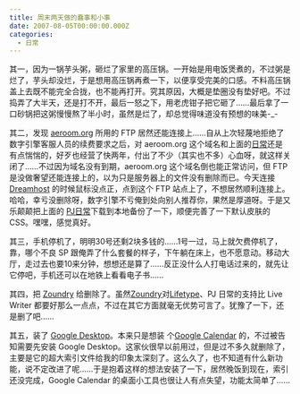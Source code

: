 ```yaml
---
title: 周末两天做的蠢事和小事
date: 2007-08-05T00:00:00.000Z
categories:
  - 日常
---
```


其一，因为一锅芋头粥，砸烂了家里的高压锅。一开始是用电饭煲煮的，不过粥是烂了，芋头却没烂，于是想用高压锅再煮一下，以便享受完美的口感。不料高压锅盖上去既不能完全合拢，也不能再打开。究其原因，大概是垫圈没有垫好吧。不过捣弄了大半天，还是打不开，最后一怒之下，用老虎钳子把它砸了……最后拿了一口砂锅把这粥慢慢熬了半小时，虽然是烂了，却总觉得味道没有预想的味美-\_-

其二，发现 [aeroom.org](http://www.aeroom.org/ "基于PJ日常搭建的个人网志平台") 所用的 FTP 居然还能连接上……自从上次轻蔑地拒绝了数字引擎客服人员的续费要求之后，对 aeroom.org 这个域名和上面的[日常](http://www.aeroom.org/日常)还是有点惴惴的，好歹也经营了快两年，付出了不少（其实也不多）心血呀，就这样关闭了……不过因为域名没有到期，aeroom.org 这个域名倒也能正常访问，但 FTP 是没做奢望还能连接上的，以为只是服务器上的文件没有删除而已。今天连接 [Dreamhost](http://www.dreamhost.com/ "我现在所用的空间服务商，功能相当完备") 的时候鼠标没点正，点到这个 FTP 站点上了，不想居然顺利连接上。哈哈，幸亏没删除呀，数字引擎不亏俺到处向别人推荐你，果然是厚道呀。于是又乐颠颠把上面的 [PJ日常](http://www.pjhome.net "国内比较流行的ASP 日常程序")下载到本地备份了一下，顺便完善了一下默认皮肤的 CSS。嘿嘿，感觉真好。

其三，手机停机了，明明30号还剩2块多钱的……1号一过，马上就欠费停机了，靠，哪个不良 SP 跟俺弄了什么套餐的样子，下午躺在床上，也不愿意动。移动大厅，走过去也要10来分钟，想想还是算了……反正没什么人打电话过来的，就先让它停吧，手机还可以在地铁上看看电子书……

其四，把 [Zoundry](http://cn.zoundry.com/ "非常不错的日常离线发布工具") 给删除了。虽然[Zoundry](http://cn.zoundry.com/ "非常不错的日常离线发布工具")对[Lifetype](http://www.lifetype.org.cn/ "基于PHP的多用户日常平台")、PJ 日常的支持比 Live Writer 都要好那么一点点，不过在其它方面就毫无优势可言了。犹豫了一下，还是删了吧……

其五，装了 [Google Desktop](http://desktop.google.cn/ "Google 桌面搜索平台，还可以添加各种有用的小工具。")。本来只是想装 个[Google Calendar](http://www.google.com/calendar "Google 日历") 的，不过被告知需要先安装 Google Desktop。这家伙很早以前用过，但是过不多久就删除了，主要是它的超大索引文件给我的印象太深刻了。这么久了，也不知道有什么新功能，说不定改进了呢……于是抱着这样的想法安装了一下，居然晚饭到现在，索引还没完成，Google Calendar 的桌面小工具也很让人有点失望，功能太简单了……
